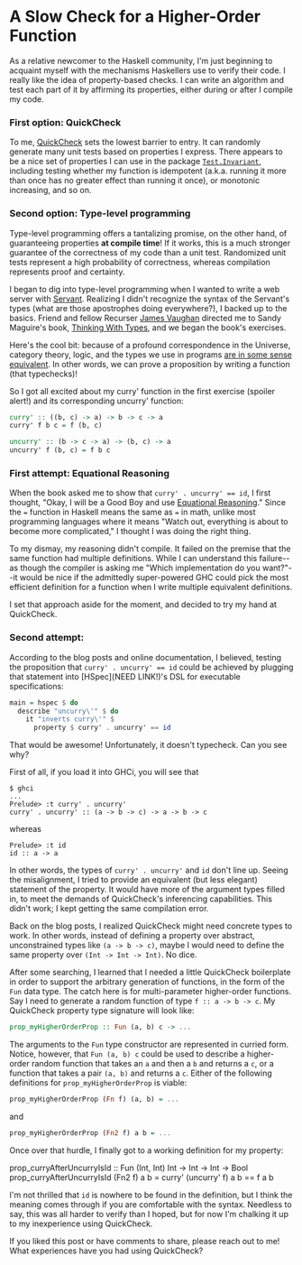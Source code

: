 # A Slow Check for a Higher-Order Function

As a relative newcomer to the Haskell community, I'm just beginning to acquaint myself with the mechanisms Haskellers use to verify their code. I really like the idea of property-based checks. I can write an algorithm and test each part of it by affirming its properties, either during or after I compile my code.

### First option: QuickCheck

To me, [QuickCheck](http://hackage.haskell.org/package/QuickCheck) sets the lowest barrier to entry. It can randomly generate many unit tests based on properties I express. There appears to be a nice set of properties I can use in the package [`Test.Invariant`](http://hackage.haskell.org/package/test-invariant-0.4.5.0/docs/Test-Invariant.html), including testing whether my function is idempotent (a.k.a. running it more than once has no greater effect than running it once), or monotonic increasing, and so on.

### Second option: Type-level programming

Type-level programming offers a tantalizing promise, on the other hand, of guaranteeing properties **at compile time**! If it works, this is a much stronger guarantee of the correctness of my code than a unit test. Randomized unit tests represent a high probability of correctness, whereas compilation represents proof and certainty.

I began to dig into type-level programming when I wanted to write a web server with [Servant](http://hackage.haskell.org/package/servant). Realizing I didn't recognize the syntax of the Servant's types (what are those apostrophes doing everywhere?), I backed up to the basics. Friend and fellow Recurser [James Vaughan](https://github.com/vaughanj10) directed me to Sandy Maguire's book, [Thinking With Types](https://thinkingwithtypes.com/), and we began the book's exercises.

Here's the cool bit: because of a profound correspondence in the Universe, category theory, logic, and the types we use in programs [are in some sense equivalent](https://wiki.haskell.org/Curry-Howard-Lambek_correspondence). In other words, we can prove a proposition by writing a function (that typechecks)!

So I got all excited about my curry' function in the first exercise (spoiler alert!) and its corresponding uncurry' function:

```haskell
curry' :: ((b, c) -> a) -> b -> c -> a
curry' f b c = f (b, c)

uncurry' :: (b -> c -> a) -> (b, c) -> a
uncurry' f (b, c) = f b c
```

### First attempt: Equational Reasoning

When the book asked me to show that `curry' . uncurry' == id`, I first thought,
"Okay, I will be a Good Boy and use [Equational Reasoning](http://www.haskellforall.com/2013/12/equational-reasoning.html)." Since the `=` function in Haskell means the same as `=` in math, unlike most programming languages where it means "Watch out, everything is about to become more complicated," I thought I was doing the right thing.

To my dismay, my reasoning didn't compile. It failed on the premise that the same function had multiple definitions. While I can understand this failure--as  though the compiler is asking me "Which implementation do you want?"--it would be nice if the admittedly super-powered GHC could pick the most efficient definition for a function when I write multiple equivalent definitions.

I set that approach aside for the moment, and decided to try my hand at QuickCheck.

### Second attempt:

According to the blog posts and online documentation, I believed, testing the proposition that `curry' . uncurry' == id` could be achieved by plugging that statement into [HSpec](NEED LINK!)'s DSL for executable specifications:

```haskell
main = hspec $ do
  describe "uncurry\'" $ do
    it "inverts curry\'" $
      property $ curry' . uncurry' == id
```

That would be awesome! Unfortunately, it doesn't typecheck. Can you see why?

First of all, if you load it into GHCi, you will see that

```
$ ghci
...
Prelude> :t curry' . uncurry'
curry' . uncurry' :: (a -> b -> c) -> a -> b -> c
```

whereas

```
Prelude> :t id
id :: a -> a
```

In other words, the types of `curry' . uncurry'` and `id` don't line up. Seeing the misalignment, I tried to provide an equivalent (but less elegant) statement of the property. It would have more of the argument types filled in, to meet the demands of QuickCheck's inferencing capabilities. This didn't work; I kept getting the same compilation error.

Back on the blog posts, I realized QuickCheck might need concrete types to work. In other words, instead of defining a property over abstract, unconstrained types like `(a -> b -> c)`, maybe I would need to define the same property over `(Int -> Int -> Int)`. No dice.

After some searching, I learned that I needed a little QuickCheck boilerplate in order to support the arbitrary generation of functions, in the form of the `Fun` data type. The catch here is for multi-parameter higher-order functions. Say I need to generate a random function of type `f :: a -> b -> c`. My QuickCheck property type signature will look like:

```haskell
prop_myHigherOrderProp :: Fun (a, b) c -> ...
```

The arguments to the `Fun` type constructor are represented in curried form. Notice, however, that `Fun (a, b) c` could be used to describe a higher-order random function that takes an `a` and then a `b` and returns a `c`, or a function that takes a pair `(a, b)` and returns a `c`. Either of the following definitions for `prop_myHigherOrderProp` is viable:

```haskell
prop_myHigherOrderProp (Fn f) (a, b) = ...
```

and

```haskell
prop_myHigherOrderProp (Fn2 f) a b = ...
```

Once over that hurdle, I finally got to a working definition for my property:

prop_curryAfterUncurryIsId :: Fun (Int, Int) Int -> Int -> Int -> Bool
prop_curryAfterUncurryIsId (Fn2 f) a b = curry' (uncurry' f) a b == f a b

I'm not thrilled that `id` is nowhere to be found in the definition, but I think the meaning comes through if you are comfortable with the syntax. Needless to say, this was all harder to verify than I hoped, but for now I'm chalking it up to my inexperience using QuickCheck.

If you liked this post or have comments to share, please reach out to me! What experiences have you had using QuickCheck?
